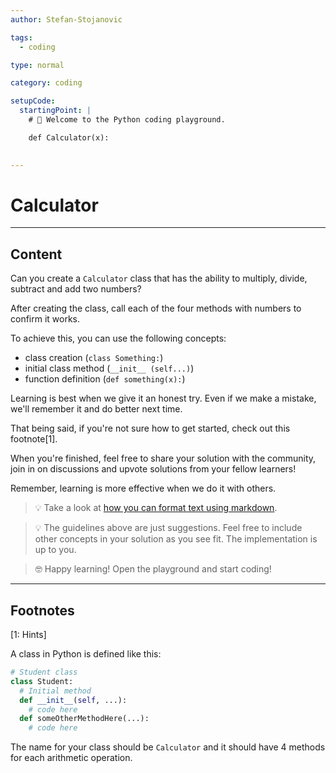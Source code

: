 ```yaml
---
author: Stefan-Stojanovic

tags:
  - coding

type: normal

category: coding

setupCode:
  startingPoint: |
    # 👋 Welcome to the Python coding playground. 

    def Calculator(x):
      

---
```


# Calculator

---

## Content

Can you create a `Calculator` class that has the ability to multiply, divide, subtract and add two numbers?

After creating the class, call each of the four methods with numbers to confirm it works.

To achieve this, you can use the following concepts:
- class creation (`class Something:`)
- initial class method (`__init__ (self...)`)
- function definition (`def something(x):`)

Learning is best when we give it an honest try. Even if we make a mistake, we'll remember it and do better next time.

That being said, if you're not sure how to get started, check out this footnote[1]. 

When you're finished, feel free to share your solution with the community, join in on discussions and upvote solutions from your fellow learners!

Remember, learning is more effective when we do it with others.

> 💡 Take a look at [how you can format text using markdown](https://www.enki.com/glossary/general/markdown-formatting).

> 💡 The guidelines above are just suggestions. Feel free to include other concepts in your solution as you see fit. The implementation is up to you.

> 🤓 Happy learning! Open the playground and start coding!

---

## Footnotes

[1: Hints]

A class in Python is defined like this:

```python
# Student class
class Student:
  # Initial method
  def __init__(self, ...):
    # code here
  def someOtherMethodHere(...):
    # code here
```

The name for your class should be `Calculator` and it should have 4 methods for each arithmetic operation.